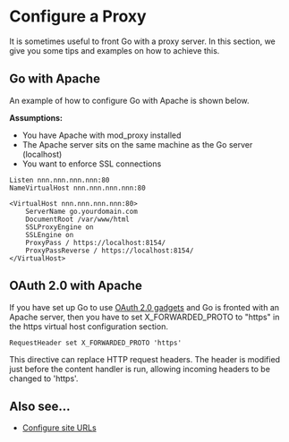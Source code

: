 # Configure a Proxy

It is sometimes useful to front Go with a proxy server. In this section, we give you some tips and examples on how to achieve this.

## Go with Apache

An example of how to configure Go with Apache is shown below.

**Assumptions:**

-   You have Apache with mod\_proxy installed
-   The Apache server sits on the same machine as the Go server (localhost)
-   You want to enforce SSL connections

``` {.code}
Listen nnn.nnn.nnn.nnn:80
NameVirtualHost nnn.nnn.nnn.nnn:80

<VirtualHost nnn.nnn.nnn.nnn:80>
    ServerName go.yourdomain.com
    DocumentRoot /var/www/html
    SSLProxyEngine on
    SSLEngine on
    ProxyPass / https://localhost:8154/
    ProxyPassReverse / https://localhost:8154/
</VirtualHost>
```

## OAuth 2.0 with Apache

If you have set up Go to use [OAuth 2.0 gadgets](../integration/mingle_in_go.html) and Go is fronted with an Apache server, then you have to set X\_FORWARDED\_PROTO to "https" in the https virtual host configuration section.

``` {.code}
RequestHeader set X_FORWARDED_PROTO 'https'
```

This directive can replace HTTP request headers. The header is modified just before the content handler is run, allowing incoming headers to be changed to 'https'.

## Also see...

-   [Configure site URLs](../installation/configuring_server_details.html#configure_site_url)